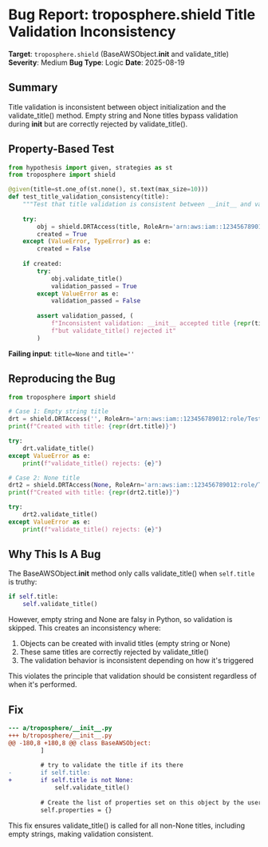 # Bug Report: troposphere.shield Title Validation Inconsistency

**Target**: `troposphere.shield` (BaseAWSObject.__init__ and validate_title)
**Severity**: Medium
**Bug Type**: Logic
**Date**: 2025-08-19

## Summary

Title validation is inconsistent between object initialization and the validate_title() method. Empty string and None titles bypass validation during __init__ but are correctly rejected by validate_title().

## Property-Based Test

```python
from hypothesis import given, strategies as st
from troposphere import shield

@given(title=st.one_of(st.none(), st.text(max_size=10)))
def test_title_validation_consistency(title):
    """Test that title validation is consistent between __init__ and validate_title()."""
    
    try:
        obj = shield.DRTAccess(title, RoleArn='arn:aws:iam::123456789012:role/Test')
        created = True
    except (ValueError, TypeError) as e:
        created = False
    
    if created:
        try:
            obj.validate_title()
            validation_passed = True
        except ValueError as e:
            validation_passed = False
        
        assert validation_passed, (
            f"Inconsistent validation: __init__ accepted title {repr(title)} "
            f"but validate_title() rejected it"
        )
```

**Failing input**: `title=None` and `title=''`

## Reproducing the Bug

```python
from troposphere import shield

# Case 1: Empty string title
drt = shield.DRTAccess('', RoleArn='arn:aws:iam::123456789012:role/Test')
print(f"Created with title: {repr(drt.title)}")

try:
    drt.validate_title()
except ValueError as e:
    print(f"validate_title() rejects: {e}")

# Case 2: None title
drt2 = shield.DRTAccess(None, RoleArn='arn:aws:iam::123456789012:role/Test')
print(f"Created with title: {repr(drt2.title)}")

try:
    drt2.validate_title()
except ValueError as e:
    print(f"validate_title() rejects: {e}")
```

## Why This Is A Bug

The BaseAWSObject.__init__ method only calls validate_title() when `self.title` is truthy:

```python
if self.title:
    self.validate_title()
```

However, empty string and None are falsy in Python, so validation is skipped. This creates an inconsistency where:
1. Objects can be created with invalid titles (empty string or None)
2. These same titles are correctly rejected by validate_title()
3. The validation behavior is inconsistent depending on how it's triggered

This violates the principle that validation should be consistent regardless of when it's performed.

## Fix

```diff
--- a/troposphere/__init__.py
+++ b/troposphere/__init__.py
@@ -180,8 +180,8 @@ class BaseAWSObject:
         ]
 
         # try to validate the title if its there
-        if self.title:
+        if self.title is not None:
             self.validate_title()
 
         # Create the list of properties set on this object by the user
         self.properties = {}
```

This fix ensures validate_title() is called for all non-None titles, including empty strings, making validation consistent.
